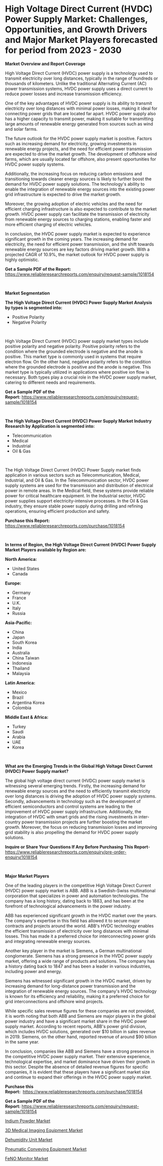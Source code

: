 <p><h1>High Voltage Direct Current (HVDC) Power Supply Market: Challenges, Opportunities, and Growth Drivers and Major Market Players forecasted for period from 2023 - 2030</h1></p><p><strong>Market Overview and Report Coverage</strong></p>
<p><p>High Voltage Direct Current (HVDC) power supply is a technology used to transmit electricity over long distances, typically in the range of hundreds or thousands of kilometers. Unlike the traditional Alternating Current (AC) power transmission systems, HVDC power supply uses a direct current to reduce power losses and increase transmission efficiency.</p><p>One of the key advantages of HVDC power supply is its ability to transmit electricity over long distances with minimal power losses, making it ideal for connecting power grids that are located far apart. HVDC power supply also has a higher capacity to transmit power, making it suitable for transmitting large amounts of renewable energy generated from sources such as wind and solar farms.</p><p>The future outlook for the HVDC power supply market is positive. Factors such as increasing demand for electricity, growing investments in renewable energy projects, and the need for efficient power transmission are expected to drive the market growth. The development of offshore wind farms, which are usually located far offshore, also present opportunities for HVDC power supply systems.</p><p>Additionally, the increasing focus on reducing carbon emissions and transitioning towards cleaner energy sources is likely to further boost the demand for HVDC power supply solutions. The technology's ability to enable the integration of renewable energy sources into the existing power grid infrastructure is expected to drive the market growth.</p><p>Moreover, the growing adoption of electric vehicles and the need for efficient charging infrastructure is also expected to contribute to the market growth. HVDC power supply can facilitate the transmission of electricity from renewable energy sources to charging stations, enabling faster and more efficient charging of electric vehicles.</p><p>In conclusion, the HVDC power supply market is expected to experience significant growth in the coming years. The increasing demand for electricity, the need for efficient power transmission, and the shift towards renewable energy sources are key factors driving market growth. With a projected CAGR of 10.9%, the market outlook for HVDC power supply is highly optimistic.</p></p>
<p><strong>Get a Sample PDF of the Report:</strong> <a href="https://www.reliableresearchreports.com/enquiry/request-sample/1018154">https://www.reliableresearchreports.com/enquiry/request-sample/1018154</a></p>
<p>&nbsp;</p>
<p><strong>Market Segmentation</strong></p>
<p><strong>The High Voltage Direct Current (HVDC) Power Supply Market Analysis by types is segmented into:</strong></p>
<p><ul><li>Positive Polarity</li><li>Negative Polarity</li></ul></p>
<p>&nbsp;</p>
<p><p>High Voltage Direct Current (HVDC) power supply market types include positive polarity and negative polarity. Positive polarity refers to the condition where the grounded electrode is negative and the anode is positive. This market type is commonly used in systems that require electron flow. On the other hand, negative polarity refers to the condition where the grounded electrode is positive and the anode is negative. This market type is typically utilized in applications where positive ion flow is necessary. Both types play a crucial role in the HVDC power supply market, catering to different needs and requirements.</p></p>
<p><strong>Get a Sample PDF of the Report:</strong>&nbsp;<a href="https://www.reliableresearchreports.com/enquiry/request-sample/1018154">https://www.reliableresearchreports.com/enquiry/request-sample/1018154</a></p>
<p>&nbsp;</p>
<p><strong>The High Voltage Direct Current (HVDC) Power Supply Market Industry Research by Application is segmented into:</strong></p>
<p><ul><li>Telecommunication</li><li>Medical</li><li>Industrial</li><li>Oil & Gas</li></ul></p>
<p>&nbsp;</p>
<p><p>The High Voltage Direct Current (HVDC) Power Supply market finds application in various sectors such as Telecommunication, Medical, Industrial, and Oil & Gas. In the Telecommunication sector, HVDC power supply systems are used for the transmission and distribution of electrical power in remote areas. In the Medical field, these systems provide reliable power for critical healthcare equipment. In the Industrial sector, HVDC power supplies support electricity-intensive processes. In the Oil & Gas industry, they ensure stable power supply during drilling and refining operations, ensuring efficient production and safety.</p></p>
<p><strong>Purchase this Report:</strong>&nbsp; <a href="https://www.reliableresearchreports.com/purchase/1018154">https://www.reliableresearchreports.com/purchase/1018154</a></p>
<p>&nbsp;</p>
<p><strong>In terms of Region, the High Voltage Direct Current (HVDC) Power Supply Market Players available by Region are:</strong></p>
<p>
    <p> <strong> North America: </strong>
        <ul>
            <li>United States</li>
            <li>Canada</li>
        </ul>
        </p> 
    <p> <strong> Europe: </strong>
        <ul>
            <li>Germany</li>
            <li>France</li>
            <li>U.K.</li>
            <li>Italy</li>
            <li>Russia</li>
        </ul>
        </p> 
    <p> <strong> Asia-Pacific: </strong>
        <ul>
            <li>China</li>
            <li>Japan</li>
            <li>South Korea</li>
            <li>India</li>
            <li>Australia</li>
            <li>China Taiwan</li>
            <li>Indonesia</li>
            <li>Thailand</li>
            <li>Malaysia</li>
        </ul>
        </p> 
    <p> <strong> Latin America: </strong>
        <ul>
            <li>Mexico</li>
            <li>Brazil</li>
            <li>Argentina Korea</li>
            <li>Colombia</li>
        </ul>
        </p> 
    <p> <strong> Middle East & Africa: </strong>
        <ul>
            <li>Turkey</li>
            <li>Saudi</li>
            <li>Arabia</li>
            <li>UAE</li>
            <li>Korea</li>
        </ul>
    </p>
    </p>
<p>&nbsp;</p>
<p><strong>What are the Emerging Trends in the Global High Voltage Direct Current (HVDC) Power Supply market?</strong></p>
<p><p>The global high voltage direct current (HVDC) power supply market is witnessing several emerging trends. Firstly, the increasing demand for renewable energy sources and the need to efficiently transmit electricity over long distances is driving the adoption of HVDC power supply systems. Secondly, advancements in technology such as the development of efficient semiconductors and control systems are leading to the improvement of HVDC power supply infrastructure. Additionally, the integration of HVDC with smart grids and the rising investments in inter-country power transmission projects are further boosting the market growth. Moreover, the focus on reducing transmission losses and improving grid stability is also propelling the demand for HVDC power supply solutions.</p></p>
<p><strong>Inquire or Share Your Questions If Any Before Purchasing This Report</strong>- <a href="https://www.reliableresearchreports.com/enquiry/pre-order-enquiry/1018154">https://www.reliableresearchreports.com/enquiry/pre-order-enquiry/1018154</a></p>
<p>&nbsp;</p>
<p><strong>Major Market Players</strong></p>
<p><p>One of the leading players in the competitive High Voltage Direct Current (HVDC) power supply market is ABB. ABB is a Swedish-Swiss multinational corporation that specializes in power and automation technologies. The company has a long history, dating back to 1883, and has been at the forefront of technological advancements in the power industry.</p><p>ABB has experienced significant growth in the HVDC market over the years. The company's expertise in this field has allowed it to secure major contracts and projects around the world. ABB's HVDC technology enables the efficient transmission of electricity over long distances with minimal losses. This has made it a preferred choice for interconnecting power grids and integrating renewable energy sources.</p><p>Another key player in the market is Siemens, a German multinational conglomerate. Siemens has a strong presence in the HVDC power supply market, offering a wide range of products and solutions. The company has a history dating back to 1847 and has been a leader in various industries, including power and energy.</p><p>Siemens has witnessed significant growth in the HVDC market, driven by increasing demand for long-distance power transmission and the integration of renewable energy sources. The company's HVDC technology is known for its efficiency and reliability, making it a preferred choice for grid interconnections and offshore wind projects.</p><p>While specific sales revenue figures for these companies are not provided, it is worth noting that both ABB and Siemens are major players in the global power industry and have a significant market share in the HVDC power supply market. According to recent reports, ABB's power grid division, which includes HVDC solutions, generated over $10 billion in sales revenue in 2019. Siemens, on the other hand, reported revenue of around $90 billion in the same year.</p><p>In conclusion, companies like ABB and Siemens have a strong presence in the competitive HVDC power supply market. Their extensive experience, technological expertise, and market dominance have driven their growth in this sector. Despite the absence of detailed revenue figures for specific companies, it is evident that these players have a significant market size and continue to expand their offerings in the HVDC power supply market.</p></p>
<p><strong>Purchase this Report:</strong>&nbsp;&nbsp;<a href="https://www.reliableresearchreports.com/purchase/1018154">https://www.reliableresearchreports.com/purchase/1018154</a></p>
<p></p>
<p><strong>Get a Sample PDF of the Report:</strong>&nbsp;<a href="https://www.reliableresearchreports.com/enquiry/request-sample/1018154">https://www.reliableresearchreports.com/enquiry/request-sample/1018154</a></p>
<p><p><a href="https://www.linkedin.com/pulse/decoding-indium-powder-market-deep-dive-latest-trends-9ymte/">Indium Powder Market</a></p><p><a href="https://github.com/krish151299/Market-Research-Report-List-1/blob/main/3d-medical-imaging-equipment-market.md">3D Medical Imaging Equipment Market</a></p><p><a href="https://medium.com/@ivaschinner/dehumidity-unit-market-size-growth-forecast-2023-2030-eca1b8ce5a66">Dehumidity Unit Market</a></p><p><a href="https://medium.com/@gussiehauck/pneumatic-conveying-equipment-market-size-growth-forecast-2023-2030-6e10c8d09a3e">Pneumatic Conveying Equipment Market</a></p><p><a href="https://www.reportprime.com/feno-monitor-r9832">FeNO Monitor Market</a></p></p>